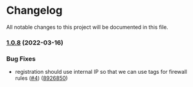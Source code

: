 # Changelog

All notable changes to this project will be documented in this file.

### [1.0.8](https://github.com/DeimosCloud/terraform-google-gitlab-ci-runner/compare/v1.0.7...v1.0.8) (2022-03-16)


### Bug Fixes

* registration should use internal IP so that we can use tags for firewall rules ([#4](https://github.com/DeimosCloud/terraform-google-gitlab-ci-runner/issues/4)) ([8926850](https://github.com/DeimosCloud/terraform-google-gitlab-ci-runner/commit/8926850999fec929ca80664708dd95aacdd4e698))
